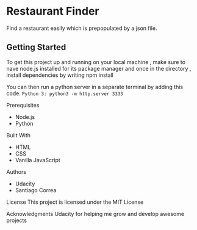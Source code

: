 # Restaurant Finder

Find a restaurant easily which is prepopulated by a json file.

## Getting Started

To get this project up and running on your local machine , make sure to nave node.js installed for its package manager and once in the directory , install dependencies by writing npm install

You can then run a python server in a separate terminal by adding this code.
`Python 3: python3 -m http.server 3333`

Prerequisites

* Node.js
* Python

Built With

* HTML
* CSS
* Vanilla JavaScript

Authors

* Udacity
* Santiago Correa

License
This project is licensed under the MIT License

Acknowledgments
Udacity for helping me grow and develop awesome projects
